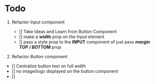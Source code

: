 # Todo

1. Refactor *Input* component
    - [] Take Ideas and Learn from Button Component    
    - [] make a **width** prop on the Input element 
    - [] pass a style prop to the **INPUT** component of just pass ***margin TOP / BOTTOM*** prop

2. Refactor *Button* component
- [] Centralize button text on full width
- [] no image/logo displayed on the button component
- [] 